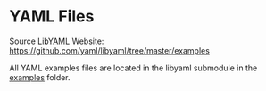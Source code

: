 # YAML Files
Source [LibYAML](https://github.com/yaml/libyaml/tree/master/examples)
Website: https://github.com/yaml/libyaml/tree/master/examples

All YAML examples files are located in the libyaml submodule in the [examples](./libyaml/examples/) folder. 